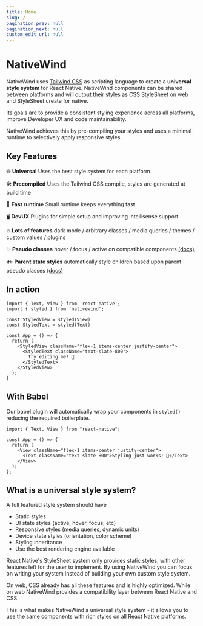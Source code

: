 ```yaml
---
title: Home
slug: /
pagination_prev: null
pagination_next: null
custom_edit_url: null
---
```


# NativeWind

NativeWind uses [Tailwind CSS](https://tailwindcss.com) as scripting language to create a **universal style system** for React Native. NativeWind components can be shared between platforms and will output their styles as CSS StyleSheet on web and StyleSheet.create for native.

Its goals are to provide a consistent styling experience across all platforms, improve Developer UX and code maintainability.

NativeWind achieves this by pre-compiling your styles and uses a minimal runtime to selectively apply responsive styles.

## Key Features

🌐 **Universal** Uses the best style system for each platform.

🛠️ **Precompiled** Uses the Tailwind CSS compile, styles are generated at build time

🚀 **Fast runtime** Small runtime keeps everything fast

🖥️ **DevUX** Plugins for simple setup and improving intellisense support

🔥 **Lots of features** dark mode / arbitrary classes / media queries / themes / custom values / plugins

✨ **Pseudo classes** hover / focus / active on compatible components [(docs)](../core-concepts/states#hover-focus-and-active)

👪 **Parent state styles** automatically style children based upon parent pseudo classes [(docs)](../core-concepts/states#styling-based-on-parent-state)

## In action

```SnackPlayer name=Hello%20World
import { Text, View } from 'react-native';
import { styled } from 'nativewind';

const StyledView = styled(View)
const StyledText = styled(Text)

const App = () => {
  return (
    <StyledView className="flex-1 items-center justify-center">
      <StyledText className="text-slate-800">
        Try editing me! 🎉
      </StyledText>
    </StyledView>
  );
}
```

## With Babel

Our babel plugin will automatically wrap your components in `styled()` reducing the required boilerplate.

```tsx
import { Text, View } from "react-native";

const App = () => {
  return (
    <View className="flex-1 items-center justify-center">
      <Text className="text-slate-800">Styling just works! 🎉</Text>
    </View>
  );
};
```

## What is a universal style system?

A full featured style system should have

- Static styles
- UI state styles (active, hover, focus, etc)
- Responsive styles (media queries, dynamic units)
- Device state styles (orientation, color scheme)
- Styling inheritance
- Use the best rendering engine available

React Native's StyleSheet system only provides static styles, with other features left for the user to implement. By using NativeWind you can focus on writing your system instead of building your own custom style system.

On web, CSS already has all these features and is highly optimized. While on web NativeWind provides a compatibility layer between React Native and CSS.

This is what makes NativeWind a universal style system - it allows you to use the same components with rich styles on all React Native platforms.
